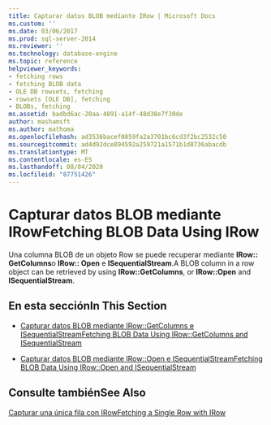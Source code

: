 ```yaml
---
title: Capturar datos BLOB mediante IRow | Microsoft Docs
ms.custom: ''
ms.date: 03/06/2017
ms.prod: sql-server-2014
ms.reviewer: ''
ms.technology: database-engine
ms.topic: reference
helpviewer_keywords:
- fetching rows
- fetching BLOB data
- OLE DB rowsets, fetching
- rowsets [OLE DB], fetching
- BLOBs, fetching
ms.assetid: badbd6ac-20aa-4891-a14f-48d38e7f30de
author: mashamsft
ms.author: mathoma
ms.openlocfilehash: ad3536bacef0859fa2a3701bc6cd3f2bc2532c50
ms.sourcegitcommit: ad4d92dce894592a259721a1571b1d8736abacdb
ms.translationtype: MT
ms.contentlocale: es-ES
ms.lasthandoff: 08/04/2020
ms.locfileid: "87751426"
---
```

# <a name="fetching-blob-data-using-irow"></a><span data-ttu-id="5be6f-102">Capturar datos BLOB mediante IRow</span><span class="sxs-lookup"><span data-stu-id="5be6f-102">Fetching BLOB Data Using IRow</span></span>
  <span data-ttu-id="5be6f-103">Una columna BLOB de un objeto Row se puede recuperar mediante **IRow:: GetColumns**o **IRow:: Open** e **ISequentialStream**.</span><span class="sxs-lookup"><span data-stu-id="5be6f-103">A BLOB column in a row object can be retrieved by using **IRow::GetColumns**, or **IRow::Open** and **ISequentialStream**.</span></span>  
  
## <a name="in-this-section"></a><span data-ttu-id="5be6f-104">En esta sección</span><span class="sxs-lookup"><span data-stu-id="5be6f-104">In This Section</span></span>  
  
-   [<span data-ttu-id="5be6f-105">Capturar datos BLOB mediante IRow::GetColumns e ISequentialStream</span><span class="sxs-lookup"><span data-stu-id="5be6f-105">Fetching BLOB Data Using IRow::GetColumns and ISequentialStream</span></span>](../../relational-databases/native-client-ole-db-rowsets/fetching-blob-data-using-irow-getcolumns-and-isequentialstream.md)  
  
-   [<span data-ttu-id="5be6f-106">Capturar datos BLOB mediante IRow::Open e ISequentialStream</span><span class="sxs-lookup"><span data-stu-id="5be6f-106">Fetching BLOB Data Using IRow::Open and ISequentialStream</span></span>](../../relational-databases/native-client-ole-db-rowsets/fetching-blob-data-using-irow-open-and-isequentialstream.md)  
  
## <a name="see-also"></a><span data-ttu-id="5be6f-107">Consulte también</span><span class="sxs-lookup"><span data-stu-id="5be6f-107">See Also</span></span>  
 [<span data-ttu-id="5be6f-108">Capturar una única fila con IRow</span><span class="sxs-lookup"><span data-stu-id="5be6f-108">Fetching a Single Row with IRow</span></span>](../../relational-databases/native-client-ole-db-rowsets/fetching-a-single-row-with-irow.md)  
  
  
